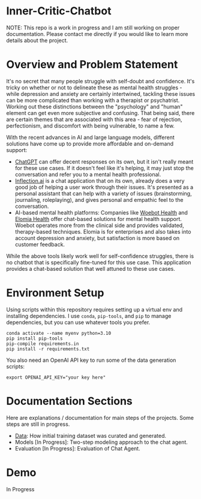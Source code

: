 # Inner-Critic-Chatbot
NOTE: This repo is a work in progress and I am still working on proper documentation. Please contact me directly if you would like to learn more details about the project.
# Overview and Problem Statement
It's no secret that many people struggle with self-doubt and confidence. It's tricky on whether or not to delineate these as mental health struggles - while depression and anxiety are certainly intertwined, tackling these issues can be more complicated than working with a therapist or psychatrist. Working out these distinctions between the "psychology" and "human" element can get even more subjective and confusing. That being said, there are certain themes that are associated with this area - fear of rejection, perfectionism, and discomfort with being vulnerable, to name a few.

With the recent advances in AI and large language models, different solutions have come up to provide more affordable and on-demand support:
- [ChatGPT](https://chat.openai.com/) can offer decent responses on its own, but it isn't really meant for these use cases. If it doesn't feel like it's helping, it may just stop the conversation and refer you to a mental health professional.
- [Inflection.ai](https://inflection.ai/) is a chat application that on its own, already does a very good job of helping a user work through their issues. It's presented as a personal assistant that can help with a variety of issues (brainstorming, journaling, roleplaying), and gives personal and empathic feel to the conversation.
- AI-based mental health platforms: Companies like [Woebot Health](https://woebothealth.com/) and [Elomia Health](https://elomia.com/) offer chat-based solutions for mental health support. Woebot operates more from the clinical side and provides validated, therapy-based techniques. Elomia is for enterprises and also takes into account depression and anxiety, but satisfaction is more based on customer feedback.

While the above tools likely work well for self-confidence struggles, there is no chatbot that is specifically fine-tuned for this use case. This application provides a chat-based solution that well attuned to these use cases.

# Environment Setup
Using scripts within this repository requires setting up a virtual env and installing dependencies. I use `conda`, `pip-tools`, and `pip` to manage dependencies, but you can use whatever tools you prefer.
```
conda activate --name myenv python=3.10
pip install pip-tools
pip-compile requirements.in
pip install -r requirements.txt
```

You also need an OpenAI API key to run some of the data generation scripts:
```
export OPENAI_API_KEY="your key here"
```

# Documentation Sections

Here are explanations / documentation for main steps of the projects. Some steps are still in progress.
- [Data](data/README.md): How initial training dataset was curated and generated.
- Models [In Progress]: Two-step modeling approach to the chat agent.
- Evaluation [In Progress]: Evaluation of Chat Agent.

# Demo
In Progress